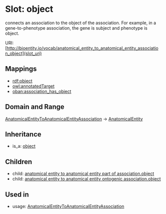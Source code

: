 # Slot: object


connects an association to the object of the association. For example, in a gene-to-phenotype association, the gene is subject and phenotype is object.

URI: [http://bioentity.io/vocab/anatomical_entity_to_anatomical_entity_association_object](slot_uri)
## Mappings

 * [rdf:object](http://purl.obolibrary.org/obo/rdf_object)
 * [owl:annotatedTarget](http://purl.obolibrary.org/obo/owl_annotatedTarget)
 * [oban:association_has_object](http://purl.obolibrary.org/obo/oban_association_has_object)
## Domain and Range

[AnatomicalEntityToAnatomicalEntityAssociation](AnatomicalEntityToAnatomicalEntityAssociation.md) -> [AnatomicalEntity](AnatomicalEntity.md)
## Inheritance

 *  is_a: [object](object.md)
## Children

 *  child: [anatomical entity to anatomical entity part of association.object](anatomical_entity_to_anatomical_entity_part_of_association_object.md)
 *  child: [anatomical entity to anatomical entity ontogenic association.object](anatomical_entity_to_anatomical_entity_ontogenic_association_object.md)
## Used in

 *  usage: [AnatomicalEntityToAnatomicalEntityAssociation](AnatomicalEntityToAnatomicalEntityAssociation.md)
